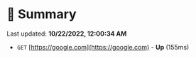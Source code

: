 # 📖 Summary
Last updated: **10/22/2022, 12:00:34 AM**

- `GET` [https://google.com](https://google.com) - **Up** (155ms)
